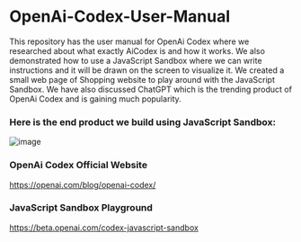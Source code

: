 # OpenAi-Codex-User-Manual

This repository has the user manual for OpenAi Codex where we researched about what exactly AiCodex is and how it works. We also demonstrated how to use a JavaScript Sandbox where we can write instructions and it will be drawn on the screen to visualize it. We created a small web page of Shopping website to play around with the JavaScript Sandbox. We have also discussed ChatGPT which is the trending product of OpenAi Codex and is gaining much popularity.

### Here is the end product we build using JavaScript Sandbox:
![image](https://user-images.githubusercontent.com/74453775/212482862-0689ad42-46be-4b2a-9881-d8d5c2a0bf51.png)

### OpenAi Codex Official Website
https://openai.com/blog/openai-codex/

### JavaScript Sandbox Playground
https://beta.openai.com/codex-javascript-sandbox
